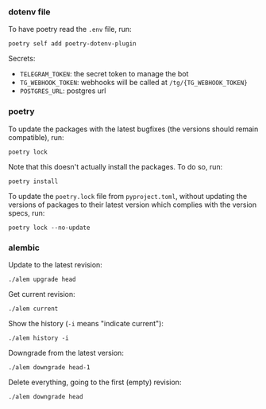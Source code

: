 ### dotenv file

To have poetry read the `.env` file, run:

```
poetry self add poetry-dotenv-plugin
```

Secrets:
* `TELEGRAM_TOKEN`: the secret token to manage the bot
* `TG_WEBHOOK_TOKEN`: webhooks will be called at `/tg/{TG_WEBHOOK_TOKEN}`
* `POSTGRES_URL`: postgres url


### poetry

To update the packages with the latest bugfixes (the
versions should remain compatible), run:

```
poetry lock
```

Note that this doesn't actually install the packages. To do so, run:

```
poetry install
```

To update the `poetry.lock` file from `pyproject.toml`, without
updating the versions of packages to their latest version which
complies with the version specs, run:

```
poetry lock --no-update
```



### alembic

Update to the latest revision:

```
./alem upgrade head
```

Get current revision:

```
./alem current
```

Show the history (`-i` means "indicate current"):

```
./alem history -i
```

Downgrade from the latest version:

```
./alem downgrade head-1
```

Delete everything, going to the first (empty) revision:

```
./alem downgrade head
```
